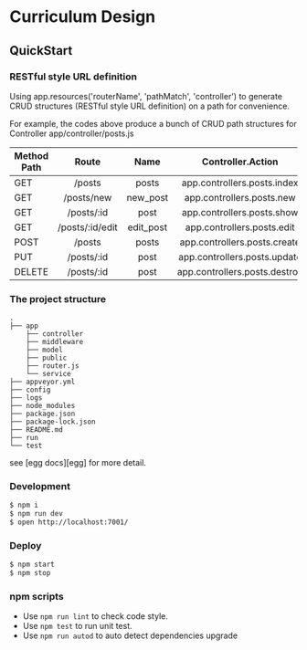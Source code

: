 # Curriculum Design

## QuickStart

### RESTful style URL definition

Using app.resources('routerName', 'pathMatch', 'controller') to generate CRUD structures (RESTful style URL definition) on a path for convenience.

For example, the codes above produce a bunch of CRUD path structures for Controller app/controller/posts.js


| Method Path |      Route      |   Name    |       Controller.Action       |
| ----------- | :-------------: | :-------: | :---------------------------: |
| GET         |     /posts      |   posts   |  app.controllers.posts.index  |
| GET         |   /posts/new    | new_post  |   app.controllers.posts.new   |
| GET         |   /posts/:id    |   post    |  app.controllers.posts.show   |
| GET         | /posts/:id/edit | edit_post |  app.controllers.posts.edit   |
| POST        |     /posts      |   posts   | app.controllers.posts.create  |
| PUT         |   /posts/:id    |   post    | app.controllers.posts.update  |
| DELETE      |   /posts/:id    |   post    | app.controllers.posts.destroy |

### The project structure

```
.
├── app
    ├── controller
    ├── middleware
    ├── model
    ├── public
    ├── router.js
    └── service
├── appveyor.yml
├── config
├── logs
├── node_modules
├── package.json
├── package-lock.json
├── README.md
├── run
└── test
```

see [egg docs][egg] for more detail.

### Development

```bash
$ npm i
$ npm run dev
$ open http://localhost:7001/
```

### Deploy

```bash
$ npm start
$ npm stop
```

### npm scripts

- Use `npm run lint` to check code style.
- Use `npm test` to run unit test.
- Use `npm run autod` to auto detect dependencies upgrade
